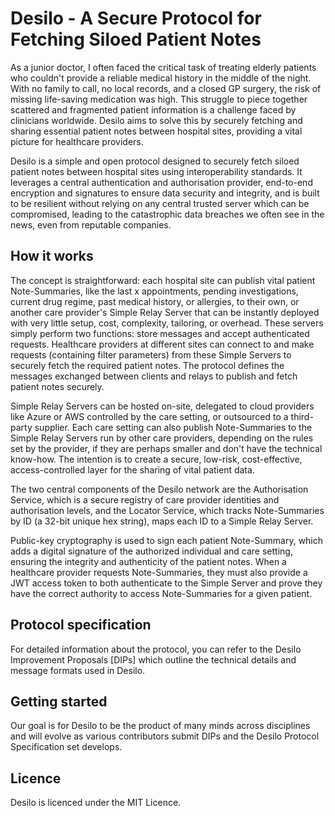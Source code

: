 # Desilo - A Secure Protocol for Fetching Siloed Patient Notes

As a junior doctor, I often faced the critical task of treating elderly patients who couldn't provide a reliable medical history in the middle of the night. With no family to call, no local records, and a closed GP surgery, the risk of missing life-saving medication was high. This struggle to piece together scattered and fragmented patient information is a challenge faced by clinicians worldwide. Desilo aims to solve this by securely fetching and sharing essential patient notes between hospital sites, providing a vital picture for healthcare providers.

Desilo is a simple and open protocol designed to securely fetch siloed patient notes between hospital sites using interoperability standards. It leverages a central authentication and authorisation provider, end-to-end encryption and signatures to ensure data security and integrity, and is built to be resilient without relying on any central trusted server which can be compromised, leading to the catastrophic data breaches we often see in the news, even from reputable companies.

## How it works

The concept is straightforward: each hospital site can publish vital patient Note-Summaries, like the last x appointments, pending investigations, current drug regime, past medical history, or allergies, to their own, or another care provider's Simple Relay Server that can be instantly deployed with very little setup, cost, complexity, tailoring, or overhead. These servers simply perform two functions: store messages and accept authenticated requests. Healthcare providers at different sites can connect to and make requests (containing filter parameters) from these Simple Servers to securely fetch the required patient notes. The protocol defines the messages exchanged between clients and relays to publish and fetch patient notes securely.

Simple Relay Servers can be hosted on-site, delegated to cloud providers like Azure or AWS controlled by the care setting, or outsourced to a third-party supplier. Each care setting can also publish Note-Summaries to the Simple Relay Servers run by other care providers, depending on the rules set by the provider, if they are perhaps smaller and don't have the technical know-how. The intention is to create a secure, low-risk, cost-effective, access-controlled layer for the sharing of vital patient data.

The two central components of the Desilo network are the Authorisation Service, which is a secure registry of care provider identities and authorisation levels, and the Locator Service, which tracks Note-Summaries by ID (a 32-bit unique hex string), maps each ID to a Simple Relay Server.

Public-key cryptography is used to sign each patient Note-Summary, which adds a digital signature of the authorized individual and care setting, ensuring the integrity and authenticity of the patient notes. When a healthcare provider requests Note-Summaries, they must also provide a JWT access token to both authenticate to the Simple Server and prove they have the correct authority to access Note-Summaries for a given patient.

## Protocol specification

For detailed information about the protocol, you can refer to the Desilo Improvement Proposals [DIPs] which outline the technical details and message formats used in Desilo.

## Getting started

Our goal is for Desilo to be the product of many minds across disciplines and will evolve as various contributors submit DIPs and the Desilo Protocol Specification set develops.

## Licence

Desilo is licenced under the MIT Licence.